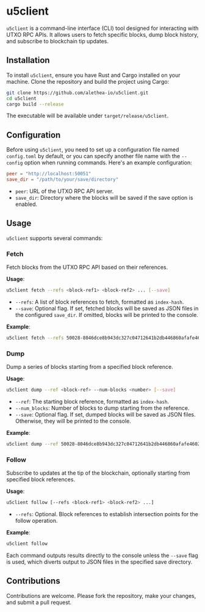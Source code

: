 # u5client

`u5client` is a command-line interface (CLI) tool designed for interacting with UTXO RPC APIs. It allows users to fetch specific blocks, dump block history, and subscribe to blockchain tip updates.

## Installation

To install `u5client`, ensure you have Rust and Cargo installed on your machine. Clone the repository and build the project using Cargo:

```bash
git clone https://github.com/alethea-io/u5client.git
cd u5client
cargo build --release
```

The executable will be available under `target/release/u5client`.

## Configuration

Before using `u5client`, you need to set up a configuration file named `config.toml` by default, or you can specify another file name with the `--config` option when running commands. Here's an example configuration:

```toml
peer = "http://localhost:50051"
save_dir = "/path/to/your/save/directory"
```

- `peer`: URL of the UTXO RPC API server.
- `save_dir`: Directory where the blocks will be saved if the save option is enabled.

## Usage

`u5client` supports several commands:

### Fetch

Fetch blocks from the UTXO RPC API based on their references.

**Usage**:

```bash
u5client fetch --refs <block-ref1> <block-ref2> ... [--save]
```

- `--refs`: A list of block references to fetch, formatted as `index-hash`.
- `--save`: Optional flag. If set, fetched blocks will be saved as JSON files in the configured `save_dir`. If omitted, blocks will be printed to the console.

**Example**:

```bash
u5client fetch --refs 50028-8046dce8b943dc327c04712641b2db446860afafe4602e0d779bbc2bfc5b7fc2 50030-bae8938f06f9c6f7ba366688aac6dc649567d7022fb39e3190cee44952840ef3 --save
```

### Dump

Dump a series of blocks starting from a specified block reference.

**Usage**:

```bash
u5client dump --ref <block-ref> --num-blocks <number> [--save]
```

- `--ref`: The starting block reference, formatted as `index-hash`.
- `--num_blocks`: Number of blocks to dump starting from the reference.
- `--save`: Optional flag. If set, dumped blocks will be saved as JSON files. Otherwise, they will be printed to the console.

**Example**:

```bash
u5client dump --ref 50028-8046dce8b943dc327c04712641b2db446860afafe4602e0d779bbc2bfc5b7fc2 --num-blocks 10 --save
```

### Follow

Subscribe to updates at the tip of the blockchain, optionally starting from specified block references.

**Usage**:

```bash
u5client follow [--refs <block-ref1> <block-ref2> ...]
```

- `--refs`: Optional. Block references to establish intersection points for the follow operation.

**Example**:

```bash
u5client follow
```

Each command outputs results directly to the console unless the `--save` flag is used, which diverts output to JSON files in the specified save directory.

## Contributions

Contributions are welcome. Please fork the repository, make your changes, and submit a pull request.